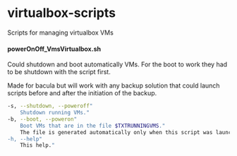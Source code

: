 # virtualbox-scripts
Scripts for managing virtualbox VMs

#### powerOnOff_VmsVirtualbox.sh

Could shutdown and boot automatically VMs. For the boot to work they had to be
shutdown with the script first.

Made for bacula but will work with any backup solution that could
launch scripts before and after the initiation of the backup.

```bash
-s, --shutdown, --poweroff"
    Shutdown running VMs."
-b, --boot, --poweron"
    Boot VMs that are in the file $TXTRUNNINGVMS."
    The file is generated automatically only when this script was launched with the -p option before"
-h, --help"
    This help."
```
